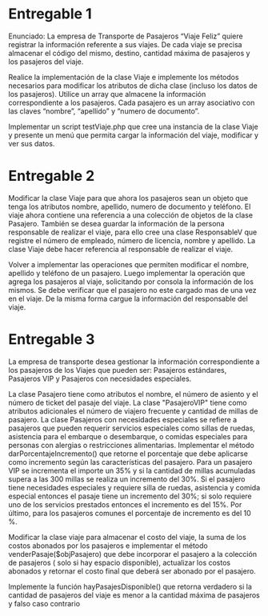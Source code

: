 # Entregable 1
Enunciado: La empresa de Transporte de Pasajeros “Viaje Feliz” quiere registrar la información referente a sus viajes. De cada viaje se precisa almacenar el código del mismo, destino, cantidad máxima de pasajeros y los pasajeros del viaje.

Realice la implementación de la clase Viaje e implemente los métodos necesarios para modificar los atributos de dicha clase (incluso los datos de los pasajeros). Utilice un array que almacene la información correspondiente a los pasajeros. Cada pasajero es un array asociativo con las claves “nombre”, “apellido” y “numero de documento”.

Implementar un script testViaje.php que cree una instancia de la clase Viaje y presente un menú que permita cargar la información del viaje, modificar y ver sus datos.

# Entregable 2 
Modificar la clase Viaje para que ahora los pasajeros sean un objeto que tenga los atributos nombre, apellido, numero de documento y teléfono. El viaje ahora contiene una referencia a una colección de objetos de la clase Pasajero. También se desea guardar la información de la persona responsable de realizar el viaje, para ello cree una clase ResponsableV que registre el número de empleado, número de licencia, nombre y apellido. La clase Viaje debe hacer referencia al responsable de realizar el viaje.

Volver a implementar las operaciones que permiten modificar el nombre, apellido y teléfono de un pasajero. Luego implementar la operación que agrega los pasajeros al viaje, solicitando por consola la información de los mismos. Se debe verificar que el pasajero no este cargado mas de una vez en el viaje. De la misma forma cargue la información del responsable del viaje.

# Entregable 3 
La empresa de transporte desea gestionar la información correspondiente a los pasajeros de los Viajes que pueden ser: Pasajeros estándares, Pasajeros VIP y Pasajeros con necesidades especiales.

La clase Pasajero tiene como atributos el nombre, el número de asiento y el número de ticket del pasaje del viaje. La clase "PasajeroVIP" tiene como atributos adicionales el número de viajero frecuente y cantidad de millas de pasajero. La clase Pasajeros con necesidades especiales se refiere a pasajeros que pueden requerir servicios especiales como sillas de ruedas, asistencia para el embarque o desembarque, o comidas especiales para personas con alergias o restricciones alimentarias. Implementar el método darPorcentajeIncremento() que retorne el porcentaje que debe aplicarse como incremento según las características del pasajero. Para un pasajero VIP se incrementa el importe un 35% y si la cantidad de millas acumuladas supera a las 300 millas se realiza un incremento del 30%. Si el pasajero tiene necesidades especiales y requiere silla de ruedas, asistencia y comida especial entonces el pasaje tiene un incremento del 30%; si solo requiere uno de los servicios prestados entonces el incremento es del 15%. Por último, para los pasajeros comunes el porcentaje de incremento es del 10 %.

Modificar la clase viaje para almacenar el costo del viaje, la suma de los costos abonados por los pasajeros e implementar el método venderPasaje($objPasajero) que debe incorporar el pasajero a la colección de pasajeros ( solo si hay espacio disponible), actualizar los costos abonados y retornar el costo final que deberá ser abonado por el pasajero.

Implemente la función hayPasajesDisponible() que retorna verdadero si la cantidad de pasajeros del viaje es menor a la cantidad máxima de pasajeros y falso caso contrario
